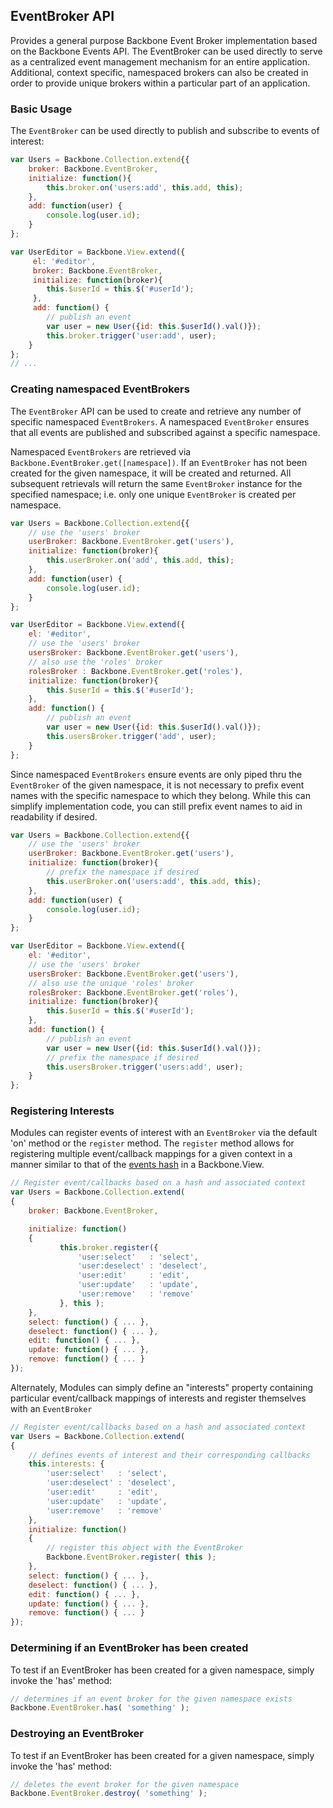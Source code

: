 ## EventBroker API
Provides a general purpose Backbone Event Broker implementation  based on the Backbone Events API. The EventBroker can be used directly to serve as a centralized event management mechanism for an entire application. Additional, context specific, namespaced brokers can also be created in order to provide unique brokers within a particular part of an application.

### Basic Usage
The `EventBroker` can be used directly to publish and subscribe to events of interest:

``` javascript
var Users = Backbone.Collection.extend{{
    broker: Backbone.EventBroker,
    initialize: function(){
        this.broker.on('users:add', this.add, this);
    },
    add: function(user) {
        console.log(user.id);
    }
};

var UserEditor = Backbone.View.extend({
     el: '#editor',
     broker: Backbone.EventBroker,
     initialize: function(broker){
        this.$userId = this.$('#userId');
     },
     add: function() {
        // publish an event
        var user = new User({id: this.$userId().val()});
        this.broker.trigger('user:add', user);
    }
};
// ...
``` 

### Creating namespaced EventBrokers
The `EventBroker` API can be used to create and retrieve any number of specific namespaced `EventBrokers`. A namespaced `EventBroker` ensures that all events are published and subscribed against a specific namespace.

Namespaced `EventBrokers` are retrieved via `Backbone.EventBroker.get([namespace])`. If an `EventBroker` has not been created for the given namespace, it will be created and returned. All subsequent retrievals will return the same `EventBroker` instance for the specified namespace; i.e. only one unique `EventBroker` is created per namespace.

``` javascript
var Users = Backbone.Collection.extend{{
    // use the 'users' broker
    userBroker: Backbone.EventBroker.get('users'),
    initialize: function(broker){
        this.userBroker.on('add', this.add, this);
    },
    add: function(user) {
        console.log(user.id);
    }
};

var UserEditor = Backbone.View.extend({
    el: '#editor',
    // use the 'users' broker
    usersBroker: Backbone.EventBroker.get('users'),
    // also use the 'roles' broker
    rolesBroker : Backbone.EventBroker.get('roles'),
    initialize: function(broker){
        this.$userId = this.$('#userId');
    },
    add: function() {
        // publish an event
        var user = new User({id: this.$userId().val()});
        this.usersBroker.trigger('add', user);
    }
};
```

Since namespaced `EventBrokers` ensure events are only piped thru the `EventBroker` of the given namespace, it is not necessary to prefix event names with the specific namespace to which they belong. While this can simplify implementation code, you can still prefix event names to aid in readability if desired.

``` javascript
var Users = Backbone.Collection.extend{{
    // use the 'users' broker
    userBroker: Backbone.EventBroker.get('users'),
    initialize: function(broker){
        // prefix the namespace if desired
        this.userBroker.on('users:add', this.add, this);
    },
    add: function(user) {
        console.log(user.id);
    }
};

var UserEditor = Backbone.View.extend({
    el: '#editor',
    // use the 'users' broker
    usersBroker: Backbone.EventBroker.get('users'),
    // also use the unique 'roles' broker
    rolesBroker: Backbone.EventBroker.get('roles'),
    initialize: function(broker){
        this.$userId = this.$('#userId');
    },
    add: function() {
        // publish an event
        var user = new User({id: this.$userId().val()});
        // prefix the namespace if desired
        this.usersBroker.trigger('users:add', user);
    }
};
```

### Registering Interests
Modules can register events of interest with an `EventBroker` via the default 'on' method or the `register` method. The `register` method allows for registering multiple event/callback mappings for a given context in a manner similar to that of the [events hash](http://documentcloud.github.com/backbone/#View-extend "Title") in a Backbone.View.

``` javascript
// Register event/callbacks based on a hash and associated context
var Users = Backbone.Collection.extend( 
{
    broker: Backbone.EventBroker,

    initialize: function() 
    {
	       this.broker.register({
	           'user:select'   : 'select',
	           'user:deselect' : 'deselect',
	           'user:edit'     : 'edit',
	           'user:update'   : 'update',
               'user:remove'   : 'remove'  
	       }, this );
    },
    select: function() { ... },
    deselect: function() { ... },
    edit: function() { ... },
    update: function() { ... },
    remove: function() { ... }
});
```

Alternately, Modules can simply define an "interests" property containing particular event/callback mappings of interests and register themselves with an `EventBroker`

``` javascript
// Register event/callbacks based on a hash and associated context
var Users = Backbone.Collection.extend( 
{
    // defines events of interest and their corresponding callbacks
    this.interests: {
        'user:select'   : 'select',
        'user:deselect' : 'deselect',
        'user:edit'     : 'edit',
        'user:update'   : 'update',
        'user:remove'   : 'remove'  
    },
    initialize: function() 
    {
        // register this object with the EventBroker
        Backbone.EventBroker.register( this );
    },
    select: function() { ... },
    deselect: function() { ... },
    edit: function() { ... },
    update: function() { ... },
    remove: function() { ... }
});
```

### Determining if an EventBroker has been created
To test if an EventBroker has been created for a given namespace, simply invoke the 'has' method:

``` javascript
// determines if an event broker for the given namespace exists
Backbone.EventBroker.has( 'something' );
```


### Destroying an EventBroker
To test if an EventBroker has been created for a given namespace, simply invoke the 'has' method:

``` javascript
// deletes the event broker for the given namespace
Backbone.EventBroker.destroy( 'something' );
```
